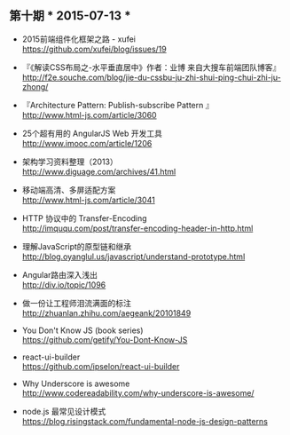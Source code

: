 ## 第十期 * 2015-07-13 *

*  2015前端组件化框架之路 - xufei   
https://github.com/xufei/blog/issues/19

*  『《解读CSS布局之-水平垂直居中》作者：业博 来自大搜车前端团队博客』  
http://f2e.souche.com/blog/jie-du-cssbu-ju-zhi-shui-ping-chui-zhi-ju-zhong/

*  『Architecture Pattern: Publish-subscribe Pattern 』  
http://www.html-js.com/article/3060

*  25个超有用的 AngularJS Web 开发工具   
http://www.imooc.com/article/1206

*  架构学习资料整理（2013）  
http://www.diguage.com/archives/41.html

*   移动端高清、多屏适配方案  
http://www.html-js.com/article/3041

*  HTTP 协议中的 Transfer-Encoding   
http://imququ.com/post/transfer-encoding-header-in-http.html

*  理解JavaScript的原型链和继承  
http://blog.oyanglul.us/javascript/understand-prototype.html

*  Angular路由深入浅出  
http://div.io/topic/1096

*  做一份让工程师泪流满面的标注  
http://zhuanlan.zhihu.com/aegeank/20101849

*  You Don't Know JS (book series)   
https://github.com/getify/You-Dont-Know-JS 

*  react-ui-builder  
https://github.com/ipselon/react-ui-builder

*  Why Underscore is awesome  
http://www.codereadability.com/why-underscore-is-awesome/

*  node.js 最常见设计模式  
https://blog.risingstack.com/fundamental-node-js-design-patterns
